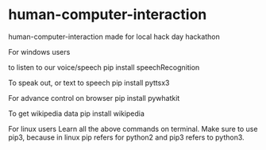 # human-computer-interaction
human-computer-interaction made for local hack day hackathon



For windows users

to listen to our voice/speech pip install speechRecognition

To speak out, or text to speech pip install pyttsx3

For advance control on browser pip install pywhatkit

To get wikipedia data pip install wikipedia


For linux users
Learn all the above commands on terminal. Make sure to use pip3, because in linux pip refers for python2 and pip3 refers to python3. 

